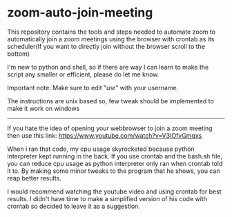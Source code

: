 # zoom-auto-join-meeting
This repository contains the tools and steps needed to automate zoom to automatically join a zoom meetings using the browser with crontab as its scheduler(If you want to directly join without the browser scroll to the bottom)

I'm new to python and shell, so if there are way I can learn to make the script any smaller or efficient, please do let me know.

Important note: Make sure to edit "usr" with your username.

The instructions are unix based so, few tweak should be implemented to make it work on windows

------------------------------------------------------------------------------

If you hate the idea of opening your webbrowser to join a zoom meeting then use this link: https://www.youtube.com/watch?v=V3IOfvGmqxs
    
When i ran that code, my cpu usage skyrocketed because python interpreter kept running in the back. If you use crontab and the bash.sh file, you can reduce cpu usage as python interpreter only ran when crontab told it to. By making some minor tweaks to the program that he shows, you can reap better results. 
    
I would recommend watching the youtube video and using crontab for best results. I didn't have time to make a simplified version of his code with crontab so decided to leave it as a suggestion.
